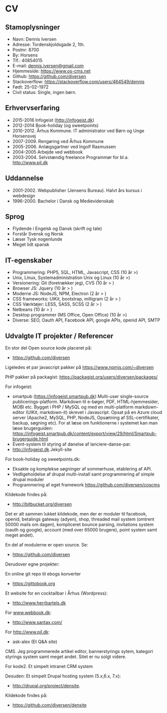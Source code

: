 # CV

## Stamoplysninger

* Navn: Dennis Iversen
* Adresse: Tordenskjoldsgade 2, 1th.
* Postnr: 8700
* By: Horsens
* Tlf.: 40854015
* E-mail: <dennis.iversen@gmail.com>
* Hjemmeside: https://www.os-cms.net
* Github: https://github.com/diversen
* Stackoverflow: https://stackoverflow.com/users/464549/dennis
* Født: 25-02-1972
* Civil status: Single, ingen børn.

## Erhvervserfaring

* 2015-2016  Infogeist (http://infogeist.dk)
* 2012-2014  Book-holiday (og sweetpoints)
* 2010-2012. Århus Kommune. IT administrator ved Børn og Unge Horsensvej
* 2007-2009. Rengøring ved Århus Kommune
* 2005-2006. Anlægsgartner ved Ingolf Rasmussen
* 2004-2005  Arbejde ved webbook
* 2003-2004. Selvstændig freelance Programmør for bl.a. http://www.pil.dk

## Uddannelse

* 2001-2002. Webpublisher (Jensens Bureau). Halvt års kursus i webdesign
* 1996-2000. Bachelor i Dansk og Medievidenskab

## Sprog

* Flydende i Engelsk og Dansk (skrift og tale)
* Forstår Svensk og Norsk
* Læser Tysk nogenlunde
* Meget lidt spansk

## IT-egenskaber

* Programmering: PHP5, SQL, HTML, Javascript, CSS (10 år >)
* Unix, Linux, Systemadministration Unix og Linux (10 år >)
* Versionering: Git (foretrækker jeg), CVS  (10 år > )
* Browser JS: Jquery (10 år > )
* Moderne JS: NodeJS, NPM, Electron (2 år > )
* CSS frameworks: UIKit, bootstrap, milligram (2 år > )
* CSS Værktøjer: LESS, SASS, SCSS (2 år > )
* Netbeans (10 år > )
* Desktop programmer (MS Office, Open Office) (10 år >)
* Diverse: SEO, Oauth API, Facebook API, google APIs, openid API, SMTP 

## Udvalgte IT projekter / Referencer

En stor del Open source kode placeret på:

* https://github.com/diversen

Ligeledes et par javascript pakker på https://www.npmjs.com/~diversen

PHP pakker på packagist: https://packagist.org/users/diversen/packages/

For infogeist: 

* smartpub (https://infogeist.smartpub.dk) Multi-user single-source publicerings-platform. Markdown til e-bøger, PDF, HTML-hjemmesider, MOBI etc.  Bygget i PHP / MySQL og med en multi-platform markdown-editor (UIKit, markdown-it) skrevet i Javascript. Opsat på en Azure cloud server (Apache2, MySQL, PHP, NodeJS, Opsætning af SSL-certifikater,  backup, søgning etc). For at læse om funktionerne i systemet kan man læse brugerguiden: https://infogeist.smartpub.dk/content/export/view/29/html/Smartpub-brugerguide.html
* Event-system til styring af danelse af lanciere-danse-par. 
* http://infogeist.dk Jekyll-site

For book-holiday og sweetpoints.dk: 

* Eksakte og komplekse søgninger af sommerhuse, etablering af API. 
* Vedligeholdelse af drupal multi-install samt programmering af simple drupal moduler 
* Programmering af eget framework https://github.com/diversen/coscms

Kildekode findes på:

* http://bitbucket.org/diversen

Det er alt sammen lukket kildekode, men  der er moduler til facebook, openid, betalings gateway (adyen), shop, threaded mail system (omtrent 50000 mails om dagen), kompliceret bounce parsing, invitations system (oauth og google), account (med over 65000 brugere), point system samt meget andet).

En del af modulerne er open source. Se:

* https://github.com/diversen

Derudover egne projekter:

En online git repo til ebogs konverter 

* https://gittobook.org

Et website for en cocktailbar i Århus (Wordpress):

* http://www.herrbartels.dk

For www.webbook.dk:

* http://www.santax.com/

For http://www.pil.dk:

* ask-alex (Et Q&A site) 

CMS. Jeg programmerede artikel editor, bannerstyrings sytem, kategori styrings system samt meget andet.  Sitet er nu solgt videre. 

For kode2. Et simpelt intranet CRM system

Desuden: Et simpelt Drupal hosting system (5.x,6.x, 7.x): 

* http://drupal.org/project/densite. 

Kildekode findes på: 

* https://github.com/diversen/densite

